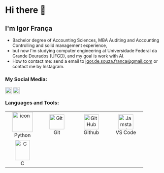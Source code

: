 # Hi there 👋

## I'm Igor França
- Bachelor degree of Accounting Sciences, MBA Auditing and Accounting Controlling and solid management experience,
- but now I'm studying computer engineering at Universidade Federal da Grande Dourados (UFGD), and my goal is work with AI. 
- How to contact me: send a email to igor.de.souza.franca@gmail.com or contact me by Instagram.

### My Social Media:
[<img align="left" alt="holisitc_developer | LinkedIn" width="22px" src="https://cdn.jsdelivr.net/npm/simple-icons@v3/icons/linkedin.svg" />][linkedin]
[<img align="left" alt="holisitc_developer | Instagram" width="22px" src="https://cdn.jsdelivr.net/npm/simple-icons@v3/icons/instagram.svg" />][instagram]
<br/>

### Languages and Tools:

<table align="center">

  <tr>
    <td align="center" width="96">
      <a href="#macropower-tech">
        <img src="https://techstack-generator.vercel.app/python-icon.svg" alt="icon" width="65" height="65" />
      </a>
    <br>Python
  </td>
  <td align="center" width="96">
      <a href="#git" >
        <img src="https://upload.wikimedia.org/wikipedia/commons/thumb/3/3f/Git_icon.svg/1200px-Git_icon.svg.png" width="48" height="48" alt="Git" />
      </a>
      <br>Git
  </td>
  <td align="center" width="96">
        <img src="https://user-images.githubusercontent.com/25181517/192108374-8da61ba1-99ec-41d7-80b8-fb2f7c0a4948.png" width="48" height="48" alt="GitHub" />
      <br>Github
  </td>
  <td align="center"  width="96">
      <a href="#vscode">
        <img src="https://upload.wikimedia.org/wikipedia/commons/9/9a/Visual_Studio_Code_1.35_icon.svg" width="48" height="48" alt="Jamstack" />
      </a>
    <br>VS Code
  </td>
  </tr>
  <td align="center" width="96">
   <a href="#macropower-tech">
    <img src="https://upload.wikimedia.org/wikipedia/commons/1/18/C_Programming_Language.svg" alt="C" width="48" height="65" />
  </a>
  <br>C
</td>

</table>

<br/>
<br/>

[linkedin]: https://www.linkedin.com/in/igorsfranca/
[instagram]: https://www.instagram.com/igorfranca3
[github]: https://www.github.com/IgorSFranca
